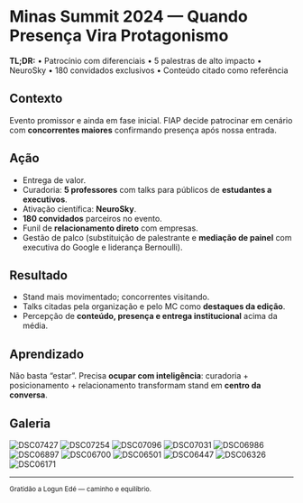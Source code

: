 # Minas Summit 2024 — Quando Presença Vira Protagonismo
**TL;DR:** • Patrocínio com diferenciais • 5 palestras de alto impacto • NeuroSky • 180 convidados exclusivos • Conteúdo citado como referência

## Contexto
Evento promissor e ainda em fase inicial. FIAP decide patrocinar em cenário com **concorrentes maiores** confirmando presença após nossa entrada.

## Ação
- Entrega de valor.
- Curadoria: **5 professores** com talks para públicos de **estudantes a executivos**.
- Ativação científica: **NeuroSky**.
- **180 convidados** parceiros no evento.
- Funil de **relacionamento direto** com empresas.
- Gestão de palco (substituição de palestrante e **mediação de painel** com executiva do Google e liderança Bernoulli).

## Resultado
- Stand mais movimentado; concorrentes visitando.
- Talks citadas pela organização e pelo MC como **destaques da edição**.
- Percepção de **conteúdo, presença e entrega institucional** acima da média.

## Aprendizado
Não basta “estar”. Precisa **ocupar com inteligência**: curadoria + posicionamento + relacionamento transformam stand em **centro da conversa**.

## Galeria
![DSC07427](https://github.com/user-attachments/assets/11431de5-96a3-4c02-af1c-f1d0d98b892c)
![DSC07254](https://github.com/user-attachments/assets/d09c0413-cc89-447e-b566-682a83a009ae)
![DSC07096](https://github.com/user-attachments/assets/3ee4764e-a738-42fa-84f4-7acd6d8d5a75)
![DSC07031](https://github.com/user-attachments/assets/eac72ecb-c002-4a82-a40f-7ae150f12cec)
![DSC06986](https://github.com/user-attachments/assets/e175ace1-d208-45a8-b737-d5a2f8bda9b4)
![DSC06897](https://github.com/user-attachments/assets/79cae26d-0547-4604-a89b-1d64ce423f25)
![DSC06700](https://github.com/user-attachments/assets/c28169ae-15dc-4607-85ab-01184c51da83)
![DSC06501](https://github.com/user-attachments/assets/470914a3-1e9b-4fea-95fd-e281ad500f5d)
![DSC06447](https://github.com/user-attachments/assets/973b133d-aa57-47d8-b2c4-c8e2259dac92)
![DSC06326](https://github.com/user-attachments/assets/4c6f684b-8924-4d85-be18-755a04143040)
![DSC06171](https://github.com/user-attachments/assets/4cc89030-49ff-47b8-9f2b-78bf8673c0ca)

---
<sub>Gratidão a Logun Edé — caminho e equilíbrio.</sub>
